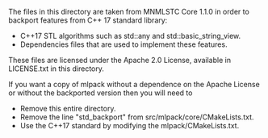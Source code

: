 The files in this directory are taken from MNMLSTC Core 1.1.0 in order to 
backport features from C++ 17 standard library:

 * C++17 STL algorithms such as std::any and std::basic_string_view. 
 * Dependencies files that are used to implement these features.

These files are licensed under the Apache 2.0 License, available in LICENSE.txt
in this directory.

If you want a copy of mlpack without a dependence on the Apache License or 
without the backported version then you will need to

 * Remove this entire directory.
 * Remove the line "std_backport" from src/mlpack/core/CMakeLists.txt.
 * Use the C++17 standard by modifying the mlpack/CMakeLists.txt.
